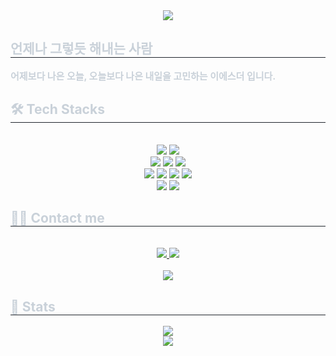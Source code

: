<div align= "center">
    <img src="https://capsule-render.vercel.app/api?type=cylinder&color=f7d488&height=120&text=I%20always%20get%20things%20done!&animation=twinkling&fontColor=9d3830&fontSize=60" />
    </div>
    <div style="text-align: left;"> 
    <h2 style="border-bottom: 1px solid #21262d; color: #c9d1d9;"> 언제나 그렇듯 해내는 사람</h2>  
    <div style="font-weight: 700; font-size: 15px; text-align: left; color: #c9d1d9;"> 어제보다 나은 오늘, 오늘보다 나은 내일을 고민하는 이에스더 입니다. </div> 
    </div>
    <div style="text-align: left;">
    <h2 style="border-bottom: 1px solid #21262d; color: #c9d1d9;"> 🛠️ Tech Stacks </h2> <br> 
    <div  align= "center">           
          <img src="https://img.shields.io/badge/HTML5-E34F26?style=flat-square&logo=HTML5&logoColor=white">
          <img src="https://img.shields.io/badge/CSS3-1572B6?style=flat-square&logo=CSS3&logoColor=white">
          <br/>
          <img src="https://img.shields.io/badge/Sass-CC6699?style=flat-square&logo=Sass&logoColor=white">
          <img src="https://img.shields.io/badge/StyledComponents-DB7093?style=flat-square&logo=StyledComponents&logoColor=white">
          <img src="https://img.shields.io/badge/Tailwind CSS-06B6D4?style=flat-square&logo=Tailwind CSS&logoColor=white">
          <br/>
          <img src="https://img.shields.io/badge/Javascript-F7DF1E?style=flat-square&logo=Javascript&logoColor=white">
          <img src="https://img.shields.io/badge/TypeScript-3178C6?style=flat-square&logo=TypeScript&logoColor=white">                  
          <img src="https://img.shields.io/badge/React-61DAFB?style=flat-square&logo=React&logoColor=white">
          <img src="https://img.shields.io/badge/Next.js-000000?style=flat-square&logo=Next.js&logoColor=white">          
          <br/>
          <img src="https://img.shields.io/badge/Firebase-FFCA28?style=flat-square&logo=Firebase&logoColor=white">
          <img src="https://img.shields.io/badge/Git-F05032?style=flat-square&logo=Git&logoColor=white">
          </div>
    </div>
    <div style="text-align: left;">
    <h2 style="border-bottom: 1px solid #21262d; color: #c9d1d9;"> 🧑‍💻 Contact me </h2> <br> 
    <div align= "center"> <a href=https://velog.io/@orodae> <img src="https://img.shields.io/badge/Velog-20C997?style=flat-square&logo=Velog&logoColor=white&link=https://velog.io/@orodae"> </a>
         <a href=mailto:orodae@gmail.com> <img src="https://img.shields.io/badge/Gmail-EA4335?style=flat-square&logo=Gmail&logoColor=white&link=mailto:orodae@gmail.com"> </a>
          </div>  <br> 
    <div align= "center"> <a href="https://hits.seeyoufarm.com"> <img src="https://hits.seeyoufarm.com/api/count/incr/badge.svg?url=https%3A%2F%2Fgithub.com%2FStilllee%2F&count_bg=%23000000&title_bg=%23000000&icon=github.svg&icon_color=%23FFFFFF&title=GitHub&edge_flat=false"/></a>
       </div> 
    </div>
    <div style="text-align: left;"> 
    <h2 style="border-bottom: 1px solid #21262d; color: #c9d1d9;"> 🏅 Stats </h2> 
        <div align="center"> 
    <div>
        <img src="https://github-readme-stats.vercel.app/api/top-langs/?username=Stilllee&layout=compact&bg_color=180,243455,00000000&title_color=fefcf0&text_color=fefcf0" />
    </div>        
    <div>
        <img src="https://github-readme-stats.vercel.app/api?username=Stilllee&bg_color=180,243455,00000000&title_color=fefcf0&text_color=fefcf0" />
    </div>
    
</div>
    </div>
    
